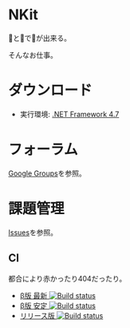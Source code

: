 # NKit

💩と💩で💩が出来る。

そんなお仕事。


# ダウンロード

 * 実行環境: [.NET Framework 4.7](https://www.microsoft.com/ja-JP/download/details.aspx?id=55170)


# フォーラム

[Google Groups](https://groups.google.com/d/forum/nkit-forum)を参照。


# 課題管理

[Issues](https://bitbucket.org/sk_0520/nkit/issues)を参照。


## CI

都合により赤かったり404だったり。

 * [β版 最新 ![Build status](https://ci.appveyor.com/api/projects/status/6qpnilbs1cbch2c7?svg=true)](https://ci.appveyor.com/project/sk_0520/nkit-fat42)
 * [β版 安定 ![Build status](https://ci.appveyor.com/api/projects/status/6qpnilbs1cbch2c7/branch/master?svg=true)](https://ci.appveyor.com/project/sk_0520/nkit-fat42/branch/master)
 * [リリース版 ![Build status](https://ci.appveyor.com/api/projects/status/76dq8jftx4jl6onf/branch/master?svg=true)](https://ci.appveyor.com/project/sk_0520/nkit-q5jv9/branch/master)

